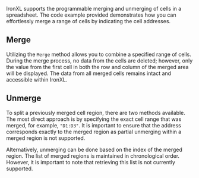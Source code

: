 IronXL supports the programmable merging and unmerging of cells in a spreadsheet. The code example provided demonstrates how you can effortlessly merge a range of cells by indicating the cell addresses.

## Merge

Utilizing the `Merge` method allows you to combine a specified range of cells. During the merge process, no data from the cells are deleted; however, only the value from the first cell in both the row and column of the merged area will be displayed. The data from all merged cells remains intact and accessible within IronXL.

## Unmerge

To split a previously merged cell region, there are two methods available. The most direct approach is by specifying the exact cell range that was merged, for example, `"D1:D3"`. It is important to ensure that the address corresponds exactly to the merged region as partial unmerging within a merged region is not supported.

Alternatively, unmerging can be done based on the index of the merged region. The list of merged regions is maintained in chronological order. However, it is important to note that retrieving this list is not currently supported.